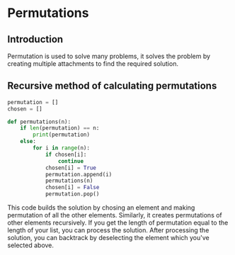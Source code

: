 # Permutations

## Introduction
Permutation is used to solve many problems, it solves the problem by creating multiple attachments to find the required solution.

## Recursive method of calculating permutations
```python
permutation = []
chosen = []

def permutations(n):
    if len(permutation) == n:
        print(permutation)
    else:
        for i in range(n):
            if chosen[i]:
                continue
            chosen[i] = True
            permutation.append(i)
            permutations(n)
            chosen[i] = False
            permutation.pop()
```
This code builds the solution by chosing an element and making permutation of all the other elements. Similarly, it creates permutations of other elements recursively. If you get the length of permutation equal to the length of your list, you can process the solution. After processing the solution, you can backtrack by deselecting the element which you've selected above.
